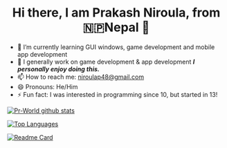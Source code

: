 <h1 align='center'> Hi there, I am Prakash Niroula, from 🇳🇵Nepal  👋</h1>

- 🌱 I’m currently learning GUI windows, game development and mobile app development
- 🔭 I generally work on game development & app development ***I personally enjoy doing this.***
- 📫 How to reach me: niroulap48@gmail.com
- 😄 Pronouns: He/Him
- ⚡ Fun fact: I was interested in programming since 10, but started in 13!

[![Pr-World github stats](https://github-readme-stats.vercel.app/api?username=Pr-World&show_icons=true&theme=radical&hide=prs,stars&count_private=true&border_radius=10)](https://github.com/Pr-World/Pr-World/)

[![Top Languages](https://github-readme-stats.vercel.app/api/top-langs/?username=Pr-World&layout=compact&theme=radical&border_radius=10)](https://github.com/Pr-World?tab=repositories)

[![Readme Card](https://github-readme-stats.vercel.app/api/pin/?username=Pr-World&repo=flappy-bird&theme=radical&show_owner=true&border_radius=10)](https://github.com/Pr-World/flappy-bird)
